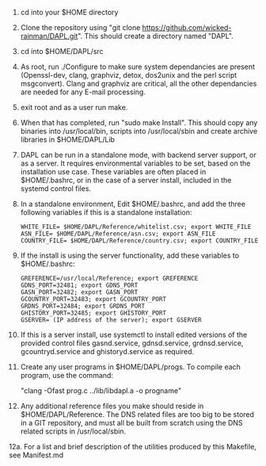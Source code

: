 1. cd into your $HOME directory
2. Clone the repository using "git clone https://github.com/wicked-rainman/DAPL.git". This should create a directory named "DAPL".
3. cd into $HOME/DAPL/src
4. As root, run ./Configure to make sure system dependancies are present (Openssl-dev, clang, graphviz, detox, dos2unix and the perl script msgconvert). Clang and graphviz are critical, all the other dependancies are needed for any E-mail processing. 
5. exit root and as a user run make.
6. When that has completed, run "sudo make Install". This should copy any binaries into /usr/local/bin, scripts into /usr/local/sbin and create archive libraries in $HOME/DAPL/Lib
7. DAPL can be run in a standalone mode, with backend server support, or as a server. It requires environmental variables to be set, based on the installation use case. These variables are often placed in $HOME/.bashrc, or in the case of a server install, included in the systemd control files. 
8. In a standalone environment, Edit $HOME/.bashrc, and add the three following variables if this is a standalone installation:

       WHITE_FILE= $HOME/DAPL/Reference/whitelist.csv; export WHITE_FILE
       ASN_FILE= $HOME/DAPL/Reference/asn.csv; export ASN_FILE
       COUNTRY_FILE= $HOME/DAPL/Reference/country.csv; export COUNTRY_FILE
  
9. If the install is using the server functionality, add these variables to $HOME/.bashrc:

       GREFERENCE=/usr/local/Reference; export GREFERENCE
       GDNS_PORT=32481; export GDNS_PORT
       GASN_PORT=32482; export GASN_PORT
       GCOUNTRY_PORT=32483; export GCOUNTRY_PORT
       GRDNS_PORT=32484; export GRDNS_PORT
       GHISTORY_PORT=32485; export GHISTORY_PORT
       GSERVER= (IP address of the server); export GSERVER
       
10. If this is a server install, use systemctl to install edited versions of the provided control files gasnd.service, gdnsd.service, grdnsd.service, gcountryd.service and ghistoryd.service as required.

11. Create any user programs in $HOME/DAPL/progs. To compile each program, use the command: 

       "clang -Ofast prog.c ../lib/libdapl.a -o progname"

12. Any additional reference files you make should reside in $HOME/DAPL/Reference. The DNS related files are too big to be stored in a GIT repository, and must all be built from scratch using the DNS related scripts in /usr/local/sbin.

12a. For a list and brief description of the utilities produced by this Makefile, see Manifest.md
